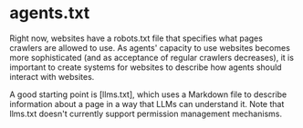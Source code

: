 # agents.txt

Right now, websites have a robots.txt file that specifies what pages crawlers are allowed to use. As agents' capacity to use websites becomes more sophisticated (and as acceptance of regular crawlers decreases), it is important to create systems for websites to describe how agents should interact with websites.

A good starting point is [llms.txt], which uses a Markdown file to describe information about a page in a way that LLMs can understand it. Note that llms.txt doesn't currently support permission management mechanisms.